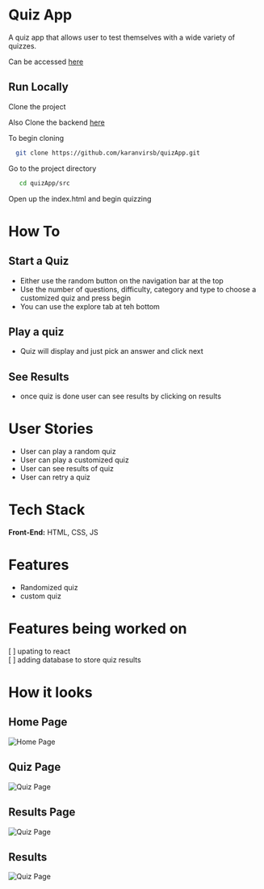 # Quiz App

A quiz app that allows user to test themselves with a wide variety of quizzes.

Can be accessed [here](https://dev-kb-quizbee.netlify.app/)

## Run Locally 

Clone the project <br/>

Also Clone the backend [here](https://github.com/karanvirsb/bug_tracker_server) <br/>
<!-- Also be sure to have MongoDb can be downloaded [here]() or create an account on MongoDb Atlas [here]() -->

To begin cloning

```bash
  git clone https://github.com/karanvirsb/quizApp.git
```

Go to the project directory

``` bash
   cd quizApp/src
```

Open up the index.html and begin quizzing


# How To

## Start a Quiz
- Either use the random button on the navigation bar at the top
- Use the number of questions, difficulty, category and type to choose a customized quiz and press begin
- You can use the explore tab at teh bottom

## Play a quiz
- Quiz will display and just pick an answer and click next

## See Results
- once quiz is done user can see results by clicking on results

# User Stories
- User can play a random quiz
- User can play a customized quiz
- User can see results of quiz
- User can retry a quiz

# Tech Stack
**Front-End:** HTML, CSS, JS <br/>

# Features
- Randomized quiz
- custom quiz

# Features being worked on 
[ ] upating to react <br/>
[ ] adding database to store quiz results <br />


# How it looks

## Home Page 
![Home Page](https://github.com/karanvirsb/quizApp/tree/master/src/Assets/home_page.jped)

## Quiz Page
![Quiz Page](https://github.com/karanvirsb/quizApp/tree/master/src/Assets/quiz_page.jpeg)

## Results Page
![Quiz Page](https://github.com/karanvirsb/quizApp/tree/master/src/Assets/results_page.jpeg)

## Results
![Quiz Page](https://github.com/karanvirsb/quizApp/tree/master/src/Assets/results.jpeg)
